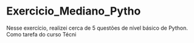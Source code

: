 # Exercicio_Mediano_Pytho
Nesse exercício, realizei cerca de 5 questões de nível básico de Python. Como tarefa do curso Técni

